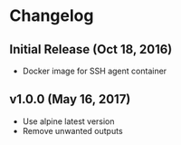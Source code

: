 # Changelog

## Initial Release (Oct 18, 2016)

* Docker image for SSH agent container

## v1.0.0 (May 16, 2017)

* Use alpine latest version
* Remove unwanted outputs
